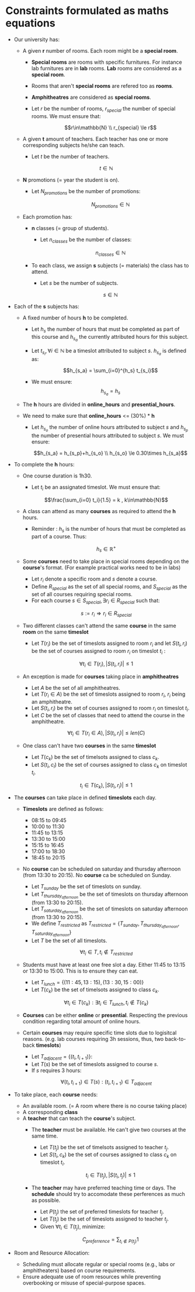 # Constraints formulated as maths equations

- Our university has:
    - A given **r** number of rooms. Each room might be a **special room**.
        - **Special rooms** are rooms with specific furnitures. For instance lab furnitures are in **lab** rooms. **Lab** rooms are considered as a **special room**.
        - Rooms that aren't **special rooms** are refered too as **rooms**.
        - **Amphitheatres** are considered as **special rooms**.

        - Let $r$ be the number of rooms, $r_{special}$ the number of special rooms. We must ensure that:

            $$r\in\mathbb{N} \\  r_{special} \le r$$

    - A given **t** amount of teachers. Each teacher has one or more corresponding subjects he/she can teach.
        - Let $t$ be the number of teachers.

        $$t \in \mathbb{N}$$ 

    - **N** promotions (= year the student is on).
        - Let $N_{promotions}$ be the number of promotions: 
        
            $$N_{promotions} \in \mathbb{N}$$

    - Each promotion has:
        - **n** classes (= group of students).
            - Let $n_{classes}$ be the number of classes: 
            
            $$n_{classes} \in \mathbb{N}$$
            
        - To each class, we assign **s** subjects (= materials) the class has to attend.
            - Let $s$ be the number of subjects. 
                    
            $$s \in \mathbb{N}$$
              
- Each of the **s** subjects has:
    - A fixed number of hours **h** to be completed.

        - Let $h_s$ the number of hours that must be completed as part of this course and $h_{s_a}$ the currently attributed hours for this subject.

        - Let $t_{s_i} , \forall i \in \mathbb{N}$ be a timeslot attributed to subject $s$. $h_{s_a}$ is defined as:

            $$h_{s_a} = \sum_{i=0}^{h_s} t_{s_i}$$
        
        - We must ensure:
            $$h_{s_a} = h_s$$

    - The **h** hours are divided in **online_hours** and **presential_hours**.
    - We need to make sure that **online_hours** <= (30%) * **h**

        - Let $h_{s_o}$ the number of online hours attributed to subject $s$ and $h_{s_p}$ the number of presential hours attributed to subject $s$. We must ensure:

            $$h_{s_a} = h_{s_p}+h_{s_o} \\ h_{s_o} \le 0.30\times h_{s_a}$$
      
- To complete the **h** hours:
    - One course duration is 1h30.
        - Let $t_i$ be an assignated timeslot. We must ensure that:

        $$\frac{\sum_{i=0} t_i}{1.5} = k , k\in\mathbb{N}$$


    - A class can attend as many **courses** as required to attend the **h** hours.

        - Reminder : $h_s$ is the number of hours that must be completed as part of a course. Thus:

        $$h_s \in \mathbb{R}^+$$

    - Some **courses** need to take place in special rooms depending on the **course**'s format. (For example practical works need to be in labs)

        - Let $r_i$ denote a specific room and $s$ denote a course.
        - Define $R_{special}$ as the set of all special rooms, and $S_{special}$ as the set of all courses requiring special rooms.
        - For each course $s\in S_{special}, \exists r_i \in R_{special}$ such that:

        $$s := r_i \Longrightarrow r_i \in R_{special}$$

    - Two different classes can't attend the same **course** in the same **room** on the same **timeslot**
        - Let $T(r_i)$ be the set of timeslots assigned to room $r_i$ and let $S(t_i,r_i)$ be the set of courses assigned to room $r_i$ on timeslot $t_i$ :

        $$\forall t_i \in T(r_i), \left|S(t_i,r_i)\right| \le 1$$

    - An exception is made for **courses** taking place in **amphitheatres**
        - Let $A$ be the set of all amphitheatres.
        - Let $T(r_i \in A)$ be the set of timeslots assigned to room $r_i$, $r_i$ being an amphitheatre.
        - Let $S(t_i,r_i)$ be the set of courses assigned to room $r_i$ on timeslot $t_i$.
        - Let $C$ be the set of classes that need to attend the course in the amphitheatre.

        $$\forall t_i \in T(r_i \in A), \left|S(t_i, r_i)\right| \le len(C)$$

    - One class can't have two **courses** in the same **timeslot**
        - Let $T(c_k)$ be the set of timelsots assigned to class $c_k$.
        - Let $S(t_i,c_l)$ be the set of courses assigned to class $c_k$ on timeslot $t_i$.

        $$t_i \in T(c_k), \left|S(t_i,r_i)\right| \le 1$$
      
- The **courses** can take place in defined **timeslots** each day.
    - **Timeslots** are defined as follows:
        - 08:15 to 09:45
        - 10:00 to 11:30
        - 11:45 to 13:15
        - 13:30 to 15:00
        - 15:15 to 16:45
        - 17:00 to 18:30
        - 18:45 to 20:15
    - No **course** can be scheduled on saturday and thursday afternoon (from 13:30 to 20:15). No **course** ca be scheduled on Sunday.
        - Let $T_{sunday}$ be the set of timeslots on sunday.
        - Let $T_{thursday_{afternoon}}$ be the set of timeslots on thursday afternoon (from 13:30 to 20:15).
        - Let $T_{saturday_{afternoon}}$ be the set of timeslots on saturday afternoon (from 13:30 to 20:15).
        - We define $T_{restricted}$ as $T_{restricted} = \{T_{sunday},  T_{thursday_{afternoon}}, T_{saturday_{afternoon}}\}$
        - Let $T$ be the set of all timeslots.

        $$\forall t_i \in T , t_i \notin T_{restricted}$$

    - Students must have at least one free slot a day. Either 11:45 to 13:15 or 13:30 to 15:00. This is to ensure they can eat.
        - Let $T_{lunch} = \{(11:45, 13:15), (13:30, 15:00) \}$
        - Let $T(c_k)$ be the set of timelsots assigned to class $c_k$.

        $$\forall t_i \in T(c_k): \exists t_i \in T_{lunch}, t_i \notin T(c_k)$$

    - **Courses** can be either **online** or **presential**. Respecting the previous condition regarding total amount of online hours.
    - Certain **courses** may require specific time slots due to logisitcal reasons. (e.g. lab courses requiring 3h sessions, thus, two back-to-back **timeslots**)
        - Let $T_{adjacent} = \{(t_i, t_{i+1})\}$:
        - Let $T(s)$ be the set of timeslots assigned to course $s$. 
        - If $s$ requires 3 hours:

        $$\forall (t_i, t_{i+1}) \in T(s) : (t_i, t_{i+1}) \in T_{adjacent}$$
      
- To take place, each **course** needs:
    - An available room. (= A room where there is no course taking place)
    - A corresponding **class**
    - A **teacher** that can teach the **course**'s subject.
        - The **teacher** must be available. He can't give two courses at the same time.
            - Let $T(t_j)$ be the set of timelsots assigned to teacher $t_j$.
            - Let $S(t_i,c_k)$ be the set of courses assigned to class $c_k$ on timeslot $t_i$.

            $$t_i \in T(t_j), \left|S(t_i,t_j)\right| \le 1$$


        - The **teacher** may have preferred teaching time or days. The **schedule** should try to accomodate these perferences as much as possible.
            - Let $P(t_j)$ the set of preferred timeslots for teacher $t_j$. 
            - Let $T(t_j)$ be the set of timeslots assigned to teacher $t_j$.
            - Given $\forall t_i \in T(t_j)$, minimize:

            $$C_{preferrence} = \sum_{t_i \notin P(t_j)} 1$$

- Room and Resource Allocation:
    - Scheduling must allocate regular or special rooms (e.g., labs or amphitheaters) based on course requirements.
    - Ensure adequate use of room resources while preventing overbooking or misuse of special-purpose spaces.